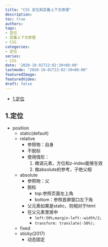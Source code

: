```yaml
---
title: "CSS 定位和层叠上下文原理"
description:
toc: true
authors:
tags:
- 定位 
- 层叠上下文原理
- CSS
categories:
- 定位
series:
- CSS
date: '2020-10-01T22:02:39+08:00'
lastmode: "2020-10-01T22:02:39+08:00"
featuredImage:
featuredVideo:
draft: false
---
```

- [1.定位](#1定位)

## 1.定位

- position
  - static(default)
  - relative
    - 参照物：自身
    - 不脱标
    - 使用情形：
      1. 微调元素，方位和z-index能够生效
      2. 做absolute的参考，子绝父相
  - absolute
    - 参照物：父
    - 脱标
      - top:参照页面左上角
      - bottom：参照首屏窗口左下角
    - 父元素如果是static，则相对于html
    - 在父元素里居中
      - ```left:50%;margin-left:-width/2;```
      - ```transform: translate(-50%);```
  - fixed
  - sticky(2017)
    - 动态固定
